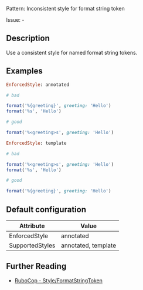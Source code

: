 Pattern: Inconsistent style for format string token

Issue: -

## Description

Use a consistent style for named format string tokens.

## Examples

```ruby
EnforcedStyle: annotated

# bad

format('%{greeting}', greeting: 'Hello')
format('%s', 'Hello')

# good

format('%<greeting>s', greeting: 'Hello')
```
```ruby
EnforcedStyle: template

# bad

format('%<greeting>s', greeting: 'Hello')
format('%s', 'Hello')

# good

format('%{greeting}', greeting: 'Hello')
```

## Default configuration

Attribute | Value
--- | ---
EnforcedStyle | annotated
SupportedStyles | annotated, template

## Further Reading

* [RuboCop - Style/FormatStringToken](https://docs.rubocop.org/rubocop/cops_style.html#styleformatstringtoken)
